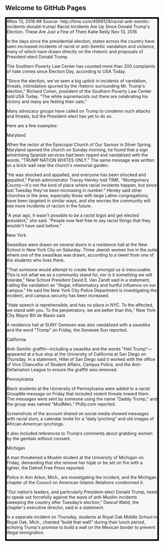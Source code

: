 ## Welcome to GitHub Pages
<div style="border:5px solid black; background-color:#f7f7f7;" >
#Nov 13, 2016
## Source- http://time.com/4569129/racist-anti-semitic-incidents-donald-trump/
Racist Incidents Are Up Since Donald Trump's Election. These Are Just a Few of Them
Katie Reilly
Nov 13, 2016

In the days since the presidential election, states across the country have seen increased incidents of racist or anti-Semitic vandalism and violence, many of which have drawn directly on the rhetoric and proposals of President-elect Donald Trump.

The Southern Poverty Law Center has counted more than 200 complaints of hate crimes since Election Day, according to USA Today.

"Since the election, we've seen a big uptick in incidents of vandalism, threats, intimidation spurred by the rhetoric surrounding Mr. Trump's election," Richard Cohen, president of the Southern Poverty Law Center told USA Today. "The white supremacists out there are celebrating his victory and many are feeling their oats."

Many advocacy groups have called on Trump to condemn such attacks and threats, but the President-elect has yet to do so.

Here are a few examples:

Maryland

When the rector at the Episcopal Church of Our Saviour in Silver Spring, Maryland opened the church on Sunday morning, he found that a sign advertising Spanish services had been ripped and vandalized with the words, "TRUMP NATION WHITES ONLY." The same message was written on a brick wall near the church's memorial garden.

"He was shocked and appalled, and everyone has been shocked and appalled," Parish administrator Tracey Henley told TIME. "Montgomery County—it's not the kind of place where racial incidents happen, but since last Tuesday they've been increasing in number."
Henley said other churches in the area, especially those with large Latino congregations, have been targeted in similar ways, and she worries the community will see more incidents of racism in the future.

"A year ago, it wasn't possible to be a racist bigot and get elected president," she said. "People now feel free to say racist things that they wouldn't have said before."

New York

Swastikas were drawn on several doors in a residence hall at the New School in New York City on Saturday. Three Jewish women live in the suite where one of the swastikas was drawn, according to a tweet from one of the students who lives there.

"That someone would attempt to create fear amongst us is inexcusable. This is not what we as a community stand for, nor is it something we will tolerate," New School President David E. Van Zandt said in a statement, calling the vandalism an "illegal, inflammatory and hurtful influence on our campus." He said the New York City Police Department is investigating the incident, and campus security has been increased.

"Hate speech is reprehensible, and has no place in NYC. To the affected, we stand with you. To the perpetrators, we are better than this," New York City Mayor Bill de Blasio said.

A residence hall at SUNY Geneseo was also vandalized with a swastika and the word "Trump" on Friday, the Genesee Sun reported.

California

Anti-Semitic graffiti—including a swastika and the words "Heil Trump"—appeared at a bus stop at the University of California at San Diego on Thursday. In a statement, Hillel of San Diego said it worked with the office of Vice Chancellor of Student Affairs, Campus Police, and the Anti-Defamation League to ensure the graffiti was removed.

Pennsylvania

Black students at the University of Pennsylvania were added to a racist GroupMe message on Friday that included violent threats toward them. The messages were sent by someone using the name "Daddy Trump," and the group was named "MudMen," Philly.com reported.

Screenshots of the account shared on social media showed messages with racial slurs, a calendar invite for a “daily lynching” and old images of African-American lynchings.

It also included references to Trump’s comments about grabbing women by the genitals without consent.

Michigan

A man threatened a Muslim student at the University of Michigan on Friday, demanding that she remove her hijab or be set on fire with a lighter, the Detroit Free Press reported.

Police in Ann Arbor, Mich., are investigating the incident, and the Michigan chapter of the Council on American-Islamic Relations condemned it.

"Our nation’s leaders, and particularly President-elect Donald Trump, need to speak out forcefully against the wave of anti-Muslim incidents sweeping the country after Tuesday’s election," Dawud Walid, the chapter's executive director, said in a statement.

In a separate incident on Thursday, students at Royal Oak Middle School in Royal Oak, Mich., chanted “build that wall!” during their lunch period, echoing Trump's promise to build a wall on the Mexican border to prevent illegal immigration.
</div>

